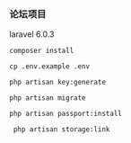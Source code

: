 ### 论坛项目

laravel 6.0.3

`composer install`
 
`cp .env.example .env`

`php artisan key:generate`

`php artisan migrate`

`php artisan passport:install`

` php artisan storage:link`

